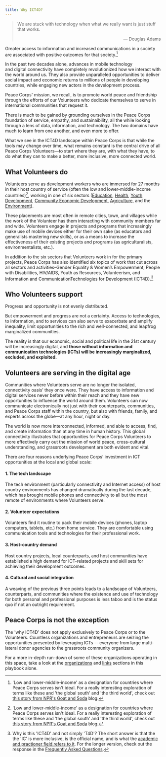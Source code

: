 ```yaml
---
title: Why ICT4D?
---
```


> We are stuck with technology when what we really want is just stuff that works.
>
> <p style="text-align: right;">— Douglas Adams</p>

Greater access to information and increased communications in a society are associated with positive outcomes for that society.[^1]

In the past two decades alone, advances in mobile technology and digital connectivity have completely revolutionized how we interact with the world around us. They also provide unparalleled opportunities to deliver social impact and economic returns to millions of people in developing countries, while engaging new actors in the development process.

Peace Corps' mission, we recall, is to promote world peace and friendship through the efforts of our Volunteers who dedicate themselves to serve in international communities that request it.

There is much to be gained by grounding ourselves in the Peace Corps foundation of service, empathy, and sustainaibility, all the while looking through a lens of data, information, and technology. The two domains have much to learn from one another, and even more to offer.

What we see in the ICT4D landscape within Peace Corps is that while the tools may change over time, what remains constant is the central drive of all Peace Corps Volunteers—to start where they are, with what they have, to do what they can to make a better, more inclusive, more connected world.



## What Volunteers do

Volunteers serve as development workers who are immersed for 27 months in their host country of service (often the low and lower-middle-income countries)[^1], working in one of six sectors ([Education](http://www.peacecorps.gov/volunteer/learn/whatvol/edu_youth/), [Health](http://www.peacecorps.gov/volunteer/learn/whatvol/health/), [Youth Development](http://www.peacecorps.gov/volunteer/learn/whatvol/youth/), [Community Economic Development](http://www.peacecorps.gov/volunteer/learn/whatvol/busdev_01/), [Agriculture](http://www.peacecorps.gov/volunteer/learn/whatvol/agr/), and the [Environment](http://www.peacecorps.gov/volunteer/learn/whatvol/env/)).

These placements are most often in remote cities, town, and villages while the work of the Volunteer has them interacting with community members far and wide. Volunteers engage in projects and programs that increasingly make use of mobile devices either for their own sake (as educators and generalists mastering new skills), or as a means to increase the effectiveness of their existing projects and programs (as agriculturalists, environmentalists, etc.).

In addition to the six sectors that Volunteers work in for the primary projects, Peace Corps has also identified six topics of work that cut across all sectors and activities–Gender Equality & Women’s Empowerment, People with Disabilities, HIV/AIDS, Youth as Resources, Volunteerism, and Information and CommunicationTechnologies for Development (ICT4D).[^2]



## Who Volunteers support

Progress and opportunity is not evenly distributed.

But empowerment and progress are not a certainty. Access to technologies, to information, and to services can also serve to exacerbate and amplify inequality, limit opportunities to the rich and well-connected, and leapfrog marginalized communities.

The reality is that our economic, social and political life in the 21st century will be increasingly digital, and **those without information and communication technologies (ICTs) will be increasingly marginalized, excluded, and exploited.**



## Volunteers are serving in the digital age

Communities where Volunteers serve are no longer the isolated, connectivity oasis’ they once were. They have access to information and digital services never before within their reach and they have new opportunities to influence the world around them. Volunteers can now communicate electronically not just with their counterparts, communities, and Peace Corps staff within the country, but also with friends, family, and experts across the globe—at any hour, night or day.

The world is now more interconnected, informed, and able to access, find, and create information than at any time in human history. This global connectivity illustrates that opportunities for Peace Corps Volunteers to more effectively carry out the mission of world peace, cross-cultural understanding, and grassroots development are both evident and vital.

There are four reasons underlying Peace Corps’ investment in ICT opportunities at the local and global scale:

#### 1. The tech landscape

The tech environment (particularly connectivity and Internet access) of host country environments has changed dramatically during the last decade, which has brought mobile phones and connectivity to all but the most remote of environments where Volunteers serve.

#### 2. Volunteer expectations

Volunteers find it routine to pack their mobile devices (phones, laptop computers, tablets, etc.) from home service. They are  comfortable using communication tools and technologies for their professional work.

#### 3. Host-country demand

Host country projects, local counterparts, and host communities have established a high demand for ICT-related projects and skill sets for achieving their development outcomes.

#### 4. Cultural and social integration

A weaving of the previous three points leads to a landscape of Volunteers, counterparts, and communities where the existence and use of technology for both personal and professional purposes is less taboo and is the status quo if not an outright requirement.

## Peace Corps is not the exception

The 'why ICT4D' does not apply exclusively to Peace Corps or to the Volunteers. Countless organizations and entrepreneurs are seizing the opportunities presented by leveraging ICTs -- everyone from large multi-lateral donor agencies  to the grassroots community organizers.

For a more in-depth run-down of some of these organizations operating in this space, take a look at the [organizations](/toolkit/ict4d-resources/#organizations) and [links](/toolkit/ict4d-resources/#links) sections in this playbook alone.



<!-- Footnotes -->



[^1]: 'Low and lower-middle-income' as a designation for countries where Peace Corps serves isn't ideal. For a really interesting exploration of terms like these and 'the global south' and 'the third world', check out [this story from NPR's Goat and Soda](http://www.npr.org/sections/goatsandsoda/2015/01/04/372684438/if-you-shouldnt-call-it-the-third-world-what-should-you-call-it) blog.

[^2]: Why is this 'ICT4D' and not simply 'T4D'? The short answer is that the the 'IC' is more inclusive, is the official name, and is what the [academic and practioner field refers to it](https://en.wikipedia.org/wiki/Information_and_communication_technologies_for_development). For the longer version, check out the response in the [Frequently Asked Questions](/guide/faq/).